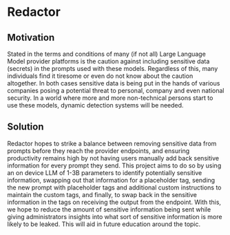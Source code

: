 # Redactor
## Motivation
Stated in the terms and conditions of many (if not all) Large Language Model provider platforms is the caution against including sensitive data (secrets) in the prompts used with these models. Regardless of this, many individuals find it tiresome or even do not know about the caution altogether.
In both cases sensitive data is being put in the hands of various companies posing a potential threat to personal, company and even national security.
In a world where more and more non-technical persons start to use these models, dynamic detection systems will be needed.

## Solution
Redactor hopes to strike a balance between removing sensitive data from prompts before they reach the provider endpoints, and ensuring productivity remains high by not having users manually add back sensitive information for every prompt they send.
This project aims to do so by using an on device LLM of 1-3B parameters to identify potentially sensitive information, swapping out that information for a placeholder tag, sending the new prompt with placeholder tags and additional custom instructions to maintain the custom tags, and finally, to swap back in the sensitive information in the tags on receiving the output from the endpoint.
With this, we hope to reduce the amount of sensitive information being sent while giving administrators insights into what sort of sensitive information is more likely to be leaked. This will aid in future education around the topic.